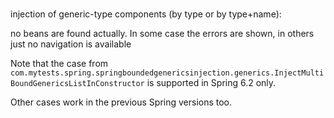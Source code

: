 # 
injection of generic-type components (by type or by type+name):

no beans are found actually. In some case the errors are shown, in others just no navigation is available

Note that the case from `com.mytests.spring.springboundedgenericsinjection.generics.InjectMultiBoundGenericsListInConstructor`
is supported in Spring 6.2 only.

Other cases work in the previous Spring versions too.
